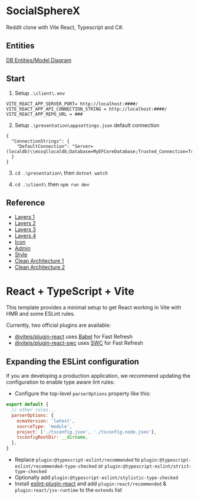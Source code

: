 # SocialSphereX

Reddit clone with Vite React, Typescript and C#.

## Entities
[DB Entities/Model Diagram](https://dbdiagram.io/d/SocialSphereX-65a2abbeac844320aed8baf2)

## Start
1. Setup ``.\client\.env`` 
```
VITE_REACT_APP_SERVER_PORT= http://localhost:####/
VITE_REACT_APP_API_CONNECTION_STRING = http://localhost:####/
VITE_REACT_APP_REPO_URL = ###
```

2. Setup ``.\presentation\appsettings.json`` default connection

```
{
  "ConnectionStrings": {
    "DefaultConnection": "Server=(localdb)\\mssqllocaldb;Database=MyEFCoreDatabase;Trusted_Connection=True;MultipleActiveResultSets=true"
  }
}
```

3. `cd .\presentation\` then
`dotnet watch`

4. `cd .\client\` then
`npm run dev`

## Reference
- [Layers 1](https://positiwise.com/blog/clean-architecture-net-core)
- [Layers 2](https://www.youtube.com/watch?v=1OLSE6tX71Y) 
- [Layers 3](https://juldhais.net/clean-architecture-in-asp-net-core-web-api-4e5ef0b96f99)
- [Layers 4](https://positiwise.com/blog/clean-architecture-net-core) 
- [Icon](https://favicon.io/emoji-favicons/fire/#google_vignette)
- [Admin](https://wrapbootstrap.com/theme/materialpro-react-admin-template-WB0869819)
- [Style](https://mui.com/material-ui/customization/palette/)
- [Clean Architecture 1](https://github.com/juldhais/CleanArchitecture/blob/master/CleanArchitecture.Persistence/Repositories/UserRepository.cs)
- [Clean Architecture 2](https://github.com/jasontaylordev/CleanArchitecture/blob/main/src/Application/Common/Interfaces/IApplicationDbContext.cs)

# React + TypeScript + Vite

This template provides a minimal setup to get React working in Vite with HMR and some ESLint rules.

Currently, two official plugins are available:

- [@vitejs/plugin-react](https://github.com/vitejs/vite-plugin-react/blob/main/packages/plugin-react/README.md) uses [Babel](https://babeljs.io/) for Fast Refresh
- [@vitejs/plugin-react-swc](https://github.com/vitejs/vite-plugin-react-swc) uses [SWC](https://swc.rs/) for Fast Refresh

## Expanding the ESLint configuration

If you are developing a production application, we recommend updating the configuration to enable type aware lint rules:

- Configure the top-level `parserOptions` property like this:

```js
export default {
  // other rules...
  parserOptions: {
    ecmaVersion: 'latest',
    sourceType: 'module',
    project: ['./tsconfig.json', './tsconfig.node.json'],
    tsconfigRootDir: __dirname,
  },
}
```

- Replace `plugin:@typescript-eslint/recommended` to `plugin:@typescript-eslint/recommended-type-checked` or `plugin:@typescript-eslint/strict-type-checked`
- Optionally add `plugin:@typescript-eslint/stylistic-type-checked`
- Install [eslint-plugin-react](https://github.com/jsx-eslint/eslint-plugin-react) and add `plugin:react/recommended` & `plugin:react/jsx-runtime` to the `extends` list
